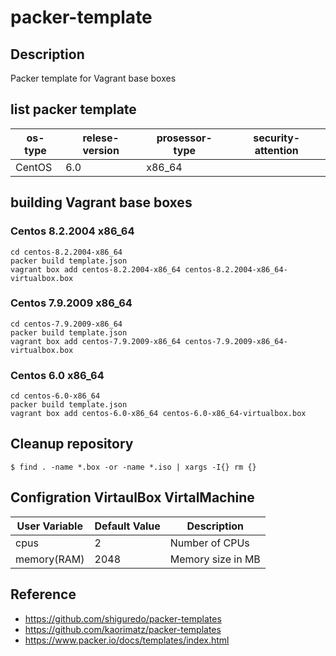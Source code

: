 # packer-template

## Description

Packer template for Vagrant base boxes

## list packer template 

os-type | relese-version | prosessor-type     | security-attention | 
--------|----------------|--------------------|--------------------|
CentOS  | 6.0            | x86_64             | |


## building Vagrant base boxes

### Centos 8.2.2004 x86_64

```
cd centos-8.2.2004-x86_64
packer build template.json
vagrant box add centos-8.2.2004-x86_64 centos-8.2.2004-x86_64-virtualbox.box
```

### Centos 7.9.2009 x86_64

```
cd centos-7.9.2009-x86_64
packer build template.json
vagrant box add centos-7.9.2009-x86_64 centos-7.9.2009-x86_64-virtualbox.box
```

### Centos 6.0 x86_64

```
cd centos-6.0-x86_64
packer build template.json
vagrant box add centos-6.0-x86_64 centos-6.0-x86_64-virtualbox.box
```

## Cleanup repository

```
$ find . -name *.box -or -name *.iso | xargs -I{} rm {}
```

## Configration VirtaulBox VirtalMachine

User Variable       | Default Value | Description
--------------------|---------------|----------------------------------------------------------------------------------------
cpus                | 2             | Number of CPUs
memory(RAM)         | 2048          | Memory size in MB



## Reference

* https://github.com/shiguredo/packer-templates
* https://github.com/kaorimatz/packer-templates
* https://www.packer.io/docs/templates/index.html
